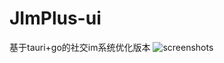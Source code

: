 # JImPlus-ui
基于tauri+go的社交im系统优化版本
![screenshots](https://github.com/AmaniBey/JImPlus-ui/assets/171583026/b02d715b-2a9a-4afc-8205-7755b52a36c2)
